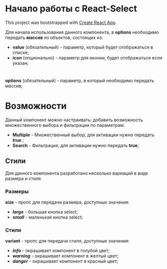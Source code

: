 # Начало работы с React-Select
This project was bootstrapped with [Create React App](https://github.com/facebook/create-react-app).

Для начала использования данного компонента, в **options** необходимо передать **массив** из объектов, состоящих из:
- **value** (обязательный) - параметр, который будет отображаться в списке;
- **icon** (опционально)   - параметр для иконки, будет отображаться если указан;
#
**options** (обязательный) - параметр, в который необходимо передать массив;

# Возможности
Данный компонент можно настраивать: добавить возможность множественного выбора и фильтрации по параметрам.

- **Multiple** - Множественный выбор, для активации нужно передать **true** ;
- **Search** - Фильтрация, для активации нужно передать **true**;

## Стили
Для данного компонента разработано несколько вариаций в виде размера и стиля

### Размеры
**size** - пропс для передачи размера, доступные значения:
- _**large**_ - большая кнопка select;
- _**small**_ - маленькая кнопка select;

### Стили
**variant** - пропс для передачи стиля, доступные значения:
- _**info**_ - окрашивает компонент в голубой цвет;
- _**warning**_ - окрашивает компонент в желтый цвет;
- _**danger**_ - окрашивает компонент в красный цвет;
